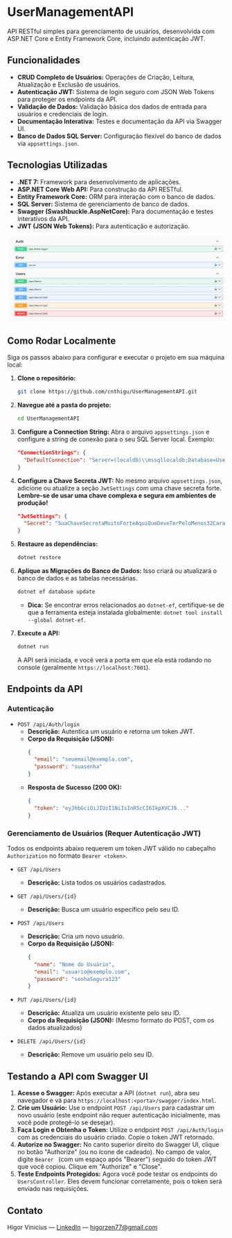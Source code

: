 # UserManagementAPI

API RESTful simples para gerenciamento de usuários, desenvolvida com ASP.NET Core e Entity Framework Core, incluindo autenticação JWT.

## Funcionalidades

-   **CRUD Completo de Usuários:** Operações de Criação, Leitura, Atualização e Exclusão de usuários.
-   **Autenticação JWT:** Sistema de login seguro com JSON Web Tokens para proteger os endpoints da API.
-   **Validação de Dados:** Validação básica dos dados de entrada para usuários e credenciais de login.
-   **Documentação Interativa:** Testes e documentação da API via Swagger UI.
-   **Banco de Dados SQL Server:** Configuração flexível do banco de dados via `appsettings.json`.

## Tecnologias Utilizadas

-   **.NET 7:** Framework para desenvolvimento de aplicações.
-   **ASP.NET Core Web API:** Para construção da API RESTful.
-   **Entity Framework Core:** ORM para interação com o banco de dados.
-   **SQL Server:** Sistema de gerenciamento de banco de dados.
-   **Swagger (Swashbuckle.AspNetCore):** Para documentação e testes interativos da API.
-   **JWT (JSON Web Tokens):** Para autenticação e autorização.

![Swagger Endpoints](docs/swagger.jpg)

## Como Rodar Localmente

Siga os passos abaixo para configurar e executar o projeto em sua máquina local:

1.  **Clone o repositório:**
    ```bash
    git clone https://github.com/cnthigu/UserManagementAPI.git
    ```

2.  **Navegue até a pasta do projeto:**
    ```bash
    cd UserManagementAPI
    ```

3.  **Configure a Connection String:**
    Abra o arquivo `appsettings.json` e configure a string de conexão para o seu SQL Server local. Exemplo:
    ```json
    "ConnectionStrings": {
      "DefaultConnection": "Server=(localdb)\\mssqllocaldb;Database=UserManagementDb;Trusted_Connection=True;MultipleActiveResultSets=true"
    }
    ```

4.  **Configure a Chave Secreta JWT:**
    No mesmo arquivo `appsettings.json`, adicione ou atualize a seção `JwtSettings` com uma chave secreta forte. **Lembre-se de usar uma chave complexa e segura em ambientes de produção!**
    ```json
    "JwtSettings": {
      "Secret": "SuaChaveSecretaMuitoForteAquiQueDeveTerPeloMenos32Caracteres"
    }
    ```

5.  **Restaure as dependências:**
    ```bash
    dotnet restore
    ```

6.  **Aplique as Migrações do Banco de Dados:**
    Isso criará ou atualizará o banco de dados e as tabelas necessárias.
    ```bash
    dotnet ef database update
    ```
    *   **Dica:** Se encontrar erros relacionados ao `dotnet-ef`, certifique-se de que a ferramenta esteja instalada globalmente: `dotnet tool install --global dotnet-ef`.

7.  **Execute a API:**
    ```bash
    dotnet run
    ```
    A API será iniciada, e você verá a porta em que ela está rodando no console (geralmente `https://localhost:7001`).

## Endpoints da API

### Autenticação

-   `POST /api/Auth/login`
    *   **Descrição:** Autentica um usuário e retorna um token JWT.
    *   **Corpo da Requisição (JSON):**
        ```json
        {
          "email": "seuemail@exemplo.com",
          "password": "suasenha"
        }
        ```
    *   **Resposta de Sucesso (200 OK):**
        ```json
        {
          "token": "eyJhbGciOiJIUzI1NiIsInR5cCI6IkpXVCJ9..."
        }
        ```

### Gerenciamento de Usuários (Requer Autenticação JWT)

Todos os endpoints abaixo requerem um token JWT válido no cabeçalho `Authorization` no formato `Bearer <token>`.

-   `GET /api/Users`
    *   **Descrição:** Lista todos os usuários cadastrados.

-   `GET /api/Users/{id}`
    *   **Descrição:** Busca um usuário específico pelo seu ID.

-   `POST /api/Users`
    *   **Descrição:** Cria um novo usuário.
    *   **Corpo da Requisição (JSON):**
        ```json
        {
          "name": "Nome do Usuário",
          "email": "usuario@exemplo.com",
          "password": "senhaSegura123"
        }
        ```

-   `PUT /api/Users/{id}`
    *   **Descrição:** Atualiza um usuário existente pelo seu ID.
    *   **Corpo da Requisição (JSON):** (Mesmo formato do POST, com os dados atualizados)

-   `DELETE /api/Users/{id}`
    *   **Descrição:** Remove um usuário pelo seu ID.

## Testando a API com Swagger UI

1.  **Acesse o Swagger:** Após executar a API (`dotnet run`), abra seu navegador e vá para `https://localhost:<porta>/swagger/index.html`.
2.  **Crie um Usuário:** Use o endpoint `POST /api/Users` para cadastrar um novo usuário (este endpoint não requer autenticação inicialmente, mas você pode protegê-lo se desejar).
3.  **Faça Login e Obtenha o Token:** Utilize o endpoint `POST /api/Auth/login` com as credenciais do usuário criado. Copie o token JWT retornado.
4.  **Autorize no Swagger:** No canto superior direito do Swagger UI, clique no botão "Authorize" (ou no ícone de cadeado). No campo de valor, digite `Bearer ` (com um espaço após "Bearer") seguido do token JWT que você copiou. Clique em "Authorize" e "Close".
5.  **Teste Endpoints Protegidos:** Agora você pode testar os endpoints do `UsersController`. Eles devem funcionar corretamente, pois o token será enviado nas requisições.

## Contato

Higor Vinicius — [LinkedIn](https://www.linkedin.com/in/higor-cnt-vinicius/) — higorzen77@gmail.com